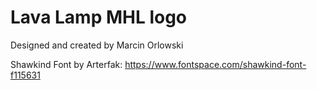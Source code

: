 # Lava Lamp MHL logo

Designed and created by Marcin Orlowski

Shawkind Font by Arterfak: https://www.fontspace.com/shawkind-font-f115631
